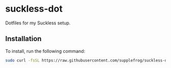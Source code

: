 # suckless-dot

Dotfiles for my Suckless setup.

## Installation

To install, run the following command:

```bash
sudo curl -fsSL https://raw.githubusercontent.com/supplefrog/suckless-dot/refs/heads/main/bootstrap.sh | bash
```
